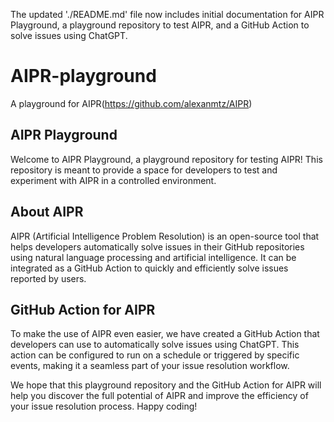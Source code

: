 The updated './README.md' file now includes initial documentation for AIPR Playground, a playground repository to test AIPR, and a GitHub Action to solve issues using ChatGPT.

# AIPR-playground
A playground for AIPR(https://github.com/alexanmtz/AIPR)

## AIPR Playground

Welcome to AIPR Playground, a playground repository for testing AIPR! This repository is meant to provide a space for developers to test and experiment with AIPR in a controlled environment.

## About AIPR

AIPR (Artificial Intelligence Problem Resolution) is an open-source tool that helps developers automatically solve issues in their GitHub repositories using natural language processing and artificial intelligence. It can be integrated as a GitHub Action to quickly and efficiently solve issues reported by users.

## GitHub Action for AIPR

To make the use of AIPR even easier, we have created a GitHub Action that developers can use to automatically solve issues using ChatGPT. This action can be configured to run on a schedule or triggered by specific events, making it a seamless part of your issue resolution workflow.

We hope that this playground repository and the GitHub Action for AIPR will help you discover the full potential of AIPR and improve the efficiency of your issue resolution process. Happy coding!
